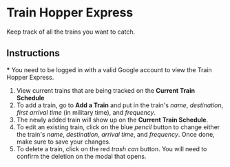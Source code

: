 # Train Hopper Express

Keep track of all the trains you want to catch.

## Instructions

**\*** You need to be logged in with a valid Google account to view the Train Hopper Express.

1. View current trains that are being tracked on the **Current Train Schedule**
2. To add a train, go to **Add a Train** and put in the train's *name*, *destination*, *first arrival time* (in military time), and *frequency*.
3. The newly added train will show up on the **Current Train Schedule**.
4. To edit an existing train, click on the blue *pencil* button to change either the train's *name*, *destination*, *arrival time*, and *frequency*. Once done, make sure to save your changes.
5. To delete a train, click on the red *trash can* button. You will need to confirm the deletion on the modal that opens.